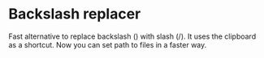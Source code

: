 # Backslash replacer
Fast alternative to replace backslash (\) with slash (/). It uses the clipboard as a shortcut.
Now you can set path to files in a faster way.
